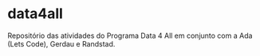 # data4all
Repositório das atividades do Programa Data 4 All em conjunto com a Ada (Lets Code), Gerdau e Randstad.
